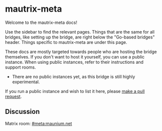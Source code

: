 # mautrix-meta
Welcome to the mautrix-meta docs!

Use the sidebar to find the relevant pages. Things that are the same for all
bridges, like setting up the bridge, are right below the "Go-based bridges"
header. Things specific to mautrix-meta are under this page.

These docs are mostly targeted towards people who are hosting the bridge
themselves. If you don't want to host it yourself, you can use a public
instance. When using public instances, refer to their instructions and support
rooms.

* There are no public instances yet, as this bridge is still highly experimental.

If you run a public instance and wish to list it here, please [make a pull request](https://github.com/mautrix/docs/blob/master/bridges/go/meta/index.md).

## Discussion
Matrix room: [#meta:maunium.net](https://matrix.to/#/#meta:maunium.net)
